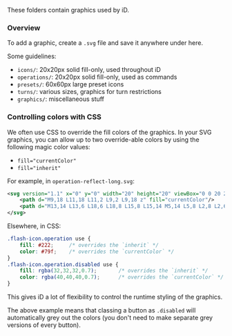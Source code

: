 These folders contain graphics used by iD.

### Overview

To add a graphic, create a `.svg` file and save it anywhere under here.

Some guidelines:
* `icons/`:       20x20px solid fill-only, used throughout iD
* `operations/`:  20x20px solid fill-only, used as commands
* `presets/`:     60x60px large preset icons
* `turns/`:       various sizes, graphics for turn restrictions
* `graphics/`:    miscellaneous stuff


### Controlling colors with CSS

We often use CSS to override the fill colors of the graphics.
In your SVG graphics, you can allow up to two override-able colors by using the following magic color values:

* `fill="currentColor"`
* `fill="inherit"`

For example, in `operation-reflect-long.svg`:
```svg
<svg version="1.1" x="0" y="0" width="20" height="20" viewBox="0 0 20 20">
    <path d="M9,18 L11,18 L11,2 L9,2 L9,18 z" fill="currentColor"/>
    <path d="M13,14 L13,6 L18,6 L18,8 L15,8 L15,14 M5,14 L5,8 L2,8 L2,6 L7,6 L7,14" fill="inherit"/>
</svg>
```

Elsewhere, in CSS:
```css
.flash-icon.operation use {
    fill: #222;     /* overrides the `inherit` */
    color: #79f;    /* overrides the `currentColor` */
}
.flash-icon.operation.disabled use {
    fill: rgba(32,32,32,0.7);       /* overrides the `inherit` */
    color: rgba(40,40,40,0.7);      /* overrides the `currentColor` */
}
```

This gives iD a lot of flexibility to control the runtime styling of the graphics.

The above example means that classing a button as `.disabled` will automatically grey out the colors (you don't need to make separate grey versions of every button).
